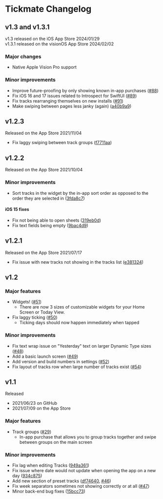 # Tickmate Changelog

## v1.3 and v1.3.1

v1.3 released on the iOS App Store 2024/01/29  
v1.3.1 released on the visionOS App Store 2024/02/02

### Major changes

+ Native Apple Vision Pro support

### Minor improvements

+ Improve future-proofing by only showing known in-app purchases
([#88](https://github.com/skjiisa/Tickmate-iOS/pull/88))
+ Fix iOS 16 and 17 issues related to Introspect for SwiftUI
([#89](https://github.com/skjiisa/Tickmate-iOS/pull/89))
+ Fix tracks rearranging themselves on new installs
([#91](https://github.com/skjiisa/Tickmate-iOS/pull/91))
+ Make swiping between pages less janky (again)
([a40b9a9](https://github.com/skjiisa/Tickmate-iOS/commit/a40b9a9dc6aab239704391e5666402d8f7735a95))

## v1.2.3

Released on the App Store 2021/11/04

+ Fix laggy swiping between track groups
([f7711aa](https://github.com/Isvvc/Tickmate-iOS/commit/f7711aa2aa063f74c441e3e0f0b2abf5dc9fed00))

## v1.2.2

Released on the App Store 2021/10/04

### Minor improvements

+ Sort tracks in the widget by the in-app sort order as opposed to the order they are selected in
([3fda8c7](https://github.com/Isvvc/Tickmate-iOS/pull/74/commits/3fda8c79826095acf8986522dc9612e6eb054362))

#### iOS 15 fixes

+ Fix not being able to open sheets
([319eb0d](https://github.com/Isvvc/Tickmate-iOS/pull/74/commits/319eb0d880b28e81bba60f5c00ea3ac090ea637a))
+ Fix text fields being empty
([9bac4d9](https://github.com/Isvvc/Tickmate-iOS/pull/74/commits/9bac4d9c6bf52af7bcdbca208722c0c37ee1ffdc))

## v1.2.1

Released on the App Store 2021/07/17

+ Fix issue with new tracks not showing in the tracks list
([e381324](https://github.com/Isvvc/Tickmate-iOS/commit/e3813249cd457132fe258c3df918759bcb10bae0))

## v1.2

### Major features

+ Widgets!
([#51](https://github.com/Isvvc/Tickmate-iOS/pull/51))
  + There are now 3 sizes of customizable widgets for your Home Screen or Today View.
+ Fix laggy ticking
([#50](https://github.com/Isvvc/Tickmate-iOS/issues/50))
  + Ticking days should now happen immediately when tapped

### Minor improvements

+ Fix text wrap issue on "Yesterday" text on larger Dynamic Type sizes
([#48](https://github.com/Isvvc/Tickmate-iOS/issues/48))
+ Add a basic launch screen
([#49](https://github.com/Isvvc/Tickmate-iOS/issues/49))
+ Add version and build numbers in settings
([#52](https://github.com/Isvvc/Tickmate-iOS/issues/52))
+ Fix layout of tracks row when large number of tracks exist
([#54](https://github.com/Isvvc/Tickmate-iOS/issues/54))

## v1.1

Released

+ 2021/06/23 on GitHub
+ 2021/07/09 on the App Store

### Major features

+ Track groups
([#29](https://github.com/Isvvc/Tickmate-iOS/pull/29))
  + In-app purchase that allows you to group tracks together and swipe between groups on the main screen

### Minor improvements

+ Fix lag when editing Tracks
([949a361](https://github.com/Isvvc/Tickmate-iOS/commit/949a3619418b0896a61bbb3dc54569f3b834e41d))
+ Fix issue where date would not update when opening the app on a new day
([934c875](https://github.com/Isvvc/Tickmate-iOS/commit/934c8755327b20a1636dac4a28b3c0af1dd3eb58))
+ Add new section of preset tracks
([df74640](https://github.com/Isvvc/Tickmate-iOS/commit/df74640dff3619046ddd1bafa685cd4b597b7b4d), [#46](https://github.com/Isvvc/Tickmate-iOS/pull/46))
+ Fix week separators sometimes not showing correctly or at all
([#47](https://github.com/Isvvc/Tickmate-iOS/pull/47))
+ Minor back-end bug fixes
([15bcc73](https://github.com/Isvvc/Tickmate-iOS/commit/15bcc734103871d9e455a107b4edb0592cc9f99e))

